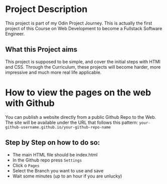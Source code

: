 # Project Description
This project is part of my Odin Project Journey. This is actually the
first project of this Course on Web Development to become a Fullstack
Software Engineer.
## What this Project aims
This project is supposed to be simple, and cover the initial steps with
HTMl and CSS. Through the Curriculum, these projects will become harder,
more impressive and much more real life applicable.
# How to view the pages on the web with Github
You can publish a website directly from a public Github Repo to the Web.
The site will be available under the URL that follows this pattern:
`your-github-username.github.io/your-github-repo-name`
## Step by Step on how to do so:
- The main HTML file should be index.html
- In the Github repo press `Settings`
- Click o `Pages`
- Select the Branch you want to use and save
- Wait some minutes (up to an hour if you are unlucky)
